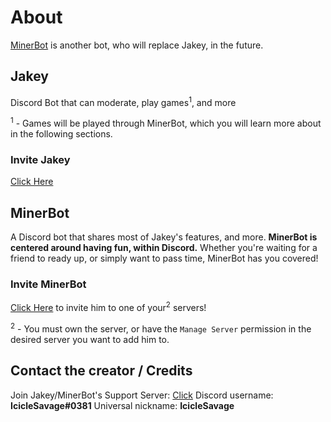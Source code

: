 # **About**

[MinerBot](#minerbot) is another bot, who will replace Jakey, in the future.

## Jakey
Discord Bot that can moderate, play games<sup>1</sup>, and more

<sup>1</sup> - Games will be played through MinerBot, which you will learn more about in the following sections.
### Invite Jakey
[Click Here](https://discord.com/oauth2/authorize/?permissions=1446378576&scope=bot&client_id=744692475788001342)

## MinerBot
A Discord bot that shares most of Jakey's features, and more. **MinerBot is centered around having fun, within Discord.** Whether you're waiting for a friend to ready up, or simply want to pass time, MinerBot has you covered!

### Invite MinerBot
[Click Here](https://discord.com/oauth2/authorize?client_id=767055142544605194&scope=bot&permissions=1543892056) to invite him to one of your<sup>2</sup> servers!

<sup>2</sup> - You must own the server, or have the `Manage Server` permission in the desired server you want to add him to.









## Contact the creator / Credits
Join Jakey/MinerBot's Support Server: [Click](https://discord.gg/fDM9ykmTwN)
Discord username: **IcicleSavage#0381**
Universal nickname: **IcicleSavage**
